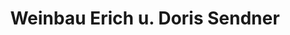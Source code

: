 ---
title: "Weinbau Erich u. Doris Sendner"
url: /volkach/weinbau-erich-u-doris-sendner/
shop: Wein
---